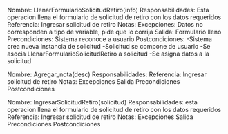 Nombre: LlenarFormularioSolicitudRetiro(info)
Responsabilidades: Esta operacion llena el formulario de solicitud de retiro con los datos requeridos
Referencia: Ingresar solicitud de retiro
Notas:
Excepciones: Datos no corresponden a tipo de variable, pide que lo corrija
Salida: Formulario lleno
Precondiciones: Sistema reconoce a usuario
Postcondiciones:
-Sistema crea nueva instancia de solicitud
-Solicitud se compone de usuario
-Se asocia LlenarFormularioSolicitudRetiro a solicitud
-Se asigna datos a la solicitud




Nombre: Agregar_nota(desc)
Responsabilidades: 
Referencia: Ingresar solicitud de retiro
Notas:
Excepciones
Salida
Precondiciones
Postcondiciones



Nombre: IngresarSolicitudRetiro(solicitud)
Responsabilidades: esta operacion llena el formulario de solicitud de retiro con los datos requeridos
Referencia: Ingresar solicitud de retiro
Notas:
Excepciones
Salida
Precondiciones
Postcondiciones
